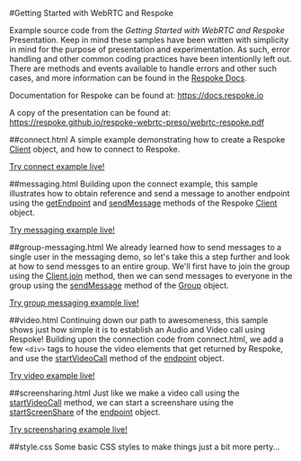 #Getting Started with WebRTC and Respoke

Example source code from the *Getting Started with WebRTC and Respoke* Presentation. Keep in mind these samples have been written with simplicity in mind for the purpose of presentation and experimentation. As such, error handling and other common coding practices have been intentionlly left out. There are methods and events available to handle errors and other such cases, and more information can be found in the [Respoke Docs](https://docs.respoke.io).

Documentation for Respoke can be found at: https://docs.respoke.io

A copy of the presentation can be found at: https://respoke.github.io/respoke-webrtc-preso/webrtc-respoke.pdf


##connect.html
A simple example demonstrating how to create a Respoke [Client](https://docs.respoke.io/js-library/respoke.Client.html) object, and how to connect to Respoke.

[Try connect example live!](https://respoke.github.io/respoke-webrtc-preso/connect.html)


##messaging.html
Building upon the connect example, this sample illustrates how to obtain reference and send a message to another endpoint using the [getEndpoint](https://docs.respoke.io/js-library/respoke.Client.html#getEndpoint) and [sendMessage](https://docs.respoke.io/js-library/respoke.Client.html#sendMessage) methods of the Respoke [Client](https://docs.respoke.io/js-library/respoke.Client.html) object.

[Try messaging example live!](https://respoke.github.io/respoke-webrtc-preso/messaging.html)

##group-messaging.html
We already learned how to send messages to a single user in the messaging demo, so let's take this a step further and look at how to send messges to an entire group. We'll first have to join the group using the [Client.join](https://docs.respoke.io/js-library/respoke.Client.html#join) method, then we can send messages to everyone in the group using the [sendMessage](https://docs.respoke.io/js-library/respoke.Client.html#sendMessage) method of the [Group](https://docs.respoke.io/js-library/respoke.Group.html) object.

[Try group messaging example live!](https://respoke.github.io/respoke-webrtc-preso/group-messaging.html)

##video.html
Continuing down our path to awesomeness, this sample shows just how simple it is to establish an Audio and Video call using Respoke! Building upon the connection code from connect.html, we add a few `<div>` tags to house the video elements that get returned by Respoke, and use the [startVideoCall](https://docs.respoke.io/js-library/respoke.Endpoint.html#startVideoCall) method of the [endpoint](https://docs.respoke.io/js-library/respoke.Endpoint.html) object.

[Try video example live!](https://respoke.github.io/respoke-webrtc-preso/video.html)

##screensharing.html
Just like we make a video call using the [startVideoCall](https://docs.respoke.io/js-library/respoke.Endpoint.html#startVideoCall) method, we can start a screenshare using the [startScreenShare](https://docs.respoke.io/js-library/respoke.Endpoint.html#startScreenShare) of the [endpoint](https://docs.respoke.io/js-library/respoke.Endpoint.html) object.

[Try screensharing example live!](https://respoke.github.io/respoke-webrtc-preso/screensharing.html)

##style.css
Some basic CSS styles to make things just a bit more perty...

